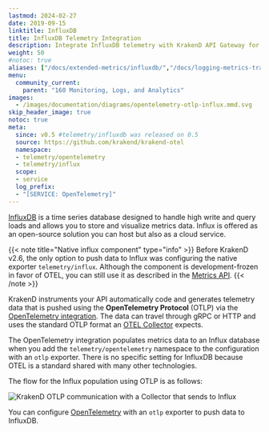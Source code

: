 ```yaml
---
lastmod: 2024-02-27
date: 2019-09-15
linktitle: InfluxDB
title: InfluxDB Telemetry Integration
description: Integrate InfluxDB telemetry with KrakenD API Gateway for efficient data collection, storage, and visualization of API performance metrics
weight: 50
#notoc: true
aliases: ["/docs/extended-metrics/influxdb/","/docs/logging-metrics-tracing/influxdb/","/docs/telemetry/influxdb-native/"]
menu:
  community_current:
    parent: "160 Monitoring, Logs, and Analytics"
images:
  - /images/documentation/diagrams/opentelemetry-otlp-influx.mmd.svg
skip_header_image: true
notoc: true
meta:
  since: v0.5 #telemetry/influxdb was released on 0.5
  source: https://github.com/krakend/krakend-otel
  namespace:
  - telemetry/opentelemetry
  - telemetry/influx
  scope:
  - service
  log_prefix:
  - "[SERVICE: OpenTelemetry]"
---
```

[InfluxDB](https://www.influxdata.com/) is a time series database designed to handle high write and query loads and allows you to store and visualize metrics data. Influx is offered as an open-source solution you can host but also as a cloud service.

{{< note title="Native influx component" type="info" >}}
Before KrakenD v2.6, the only option to push data to Influx was configuring the native exporter `telemetry/influx`. Although the component is development-frozen in favor of OTEL, you can still use it as described in the [Metrics API](/docs/telemetry/extended-metrics/).
{{< /note >}}

KrakenD instruments your API automatically code and generates telemetry data that is pushed using the **OpenTelemetry Protocol** (OTLP) via the [OpenTelemetry integration](/docs/telemetry/opentelemetry/). The data can travel through gRPC or HTTP and uses the standard OTLP format an [OTEL Collector](https://opentelemetry.io/docs/collector/) expects.

The OpenTelemetry integration populates metrics data to an Influx database when you add the `telemetry/opentelemetry` namespace to the configuration with an `otlp` exporter. There is no specific setting for InfluxDB because OTEL is a standard shared with many other technologies.

The flow for the Influx population using OTLP is as follows:

![KrakenD OTLP communication with a Collector that sends to Influx](/images/documentation/diagrams/opentelemetry-otlp-influx.mmd.svg)

You can configure [OpenTelemetry](/docs/telemetry/opentelemetry/) with an `otlp` exporter to push data to InfluxDB.
